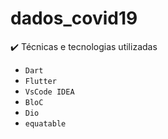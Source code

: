 # dados_covid19


✔️ Técnicas e tecnologias utilizadas

- ``Dart``
- ``Flutter``
- ``VsCode IDEA``
- ``BloC``
- ``Dio``
- ``equatable``
